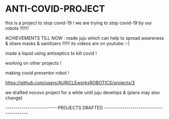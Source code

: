 # ANTI-COVID-PROJECT
this is a project to stop covid-19 !
we are trying to stop covid-19 by our  robots !!!!!!!



ACHIEVEMENTS TILL NOW :
made juju which can help to spread awareness & share masks & sanitizers !!!!!!
its videos are on youtube  :-)

made a liquid using antiseptics to kill covid  !

working on other projects !

making covid preventor robot !

https://github.com/users/AURICLEworksROBOTICS/projects/3

we drafted nocovo project for a while until juju develops & 
(plans may also change)

--------------------------PROJECTS DRAFTED ----------------------------------------




